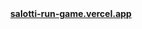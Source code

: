 <div align="center">
  <a href="https://salotti-run-game.vercel.app">
    <b>
      salotti-run-game.vercel.app
    </b>
  </a>
</div>
